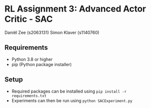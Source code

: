 # RL Assignment 3: Advanced Actor Critic - SAC
Daniël Zee (s2063131)
Simon Klaver (s1140760)

## Requirements

- Python 3.8 or higher
- pip (Python package installer)

## Setup
* Required packages can be installed using `pip install -r requirements.txt`
* Experiments can then be run using `python SACExperiment.py`